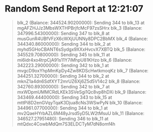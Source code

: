 
# Random Send Report at 12:21:07
> blk_2 (Balance: 344524.90200000): Sending 344 to blk_13 at mgAFZHJJz3MbsWXTHPBrjfcMcF97zsSHrx
> blk_3 (Balance: 347996.54300000): Sending 347 to blk_8 at musGunR4UBfVFzX6cWXjUUNNy8DPC2BbMX
> blk_4 (Balance: 344340.86000000): Sending 344 to blk_2 at myhd5GHoCBANT6sSydgx9XXxHvcvX7XBTQ
> blk_5 (Balance: 345529.70800000): Sending 345 to blk_11 at mi6idr4xo4trpCjA91s11Y7iMhpU81KHzo
> blk_6 (Balance: 342223.29000000): Sending 342 to blk_1 at mvgcD9oxYhpMmKpDy4Zw8KDScHwtkmoqKz
> blk_7 (Balance: 344251.32700000): Sending 344 to blk_2 at mknZ1a4dn6SdfXYT2mrUZ6Xj6Z5d5V14c2
> blk_8 (Balance: 342760.89300000): Sending 342 to blk_7 at mxWDpmUMMCRdLKEk3SVeSgi1Qc8vp8hDXi
> blk_9 (Balance: 343469.44400000): Sending 343 to blk_15 at mttPi8D2enGVqyTqaK3Djua8cNs3WSwPyN
> blk_10 (Balance: 344961.07700000): Sending 344 to blk_1 at mv2QaeHYrbAZL6M48yJrsd5yD5LW2tMsuU
> blk_11 (Balance: 346527.27951480): Sending 346 to blk_11 at mtQdxc4CowbMdQm7S3ELDCTyM7dN8omf4h
